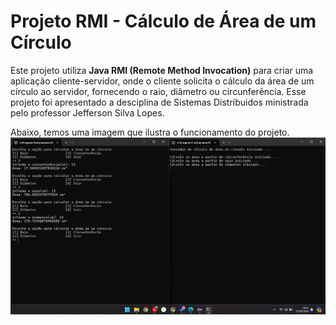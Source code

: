 # Projeto RMI - Cálculo de Área de um Círculo

Este projeto utiliza **Java RMI (Remote Method Invocation)** para criar uma aplicação cliente-servidor, onde o cliente solicita o cálculo da área de um círculo ao servidor, fornecendo o raio, diâmetro ou circunferência.
Esse projeto foi apresentado a desciplina de Sistemas Distribuidos ministrada pelo professor Jefferson Silva Lopes.

Abaixo, temos uma imagem que ilustra o funcionamento do projeto.
![Captura de Tela](image.png)

